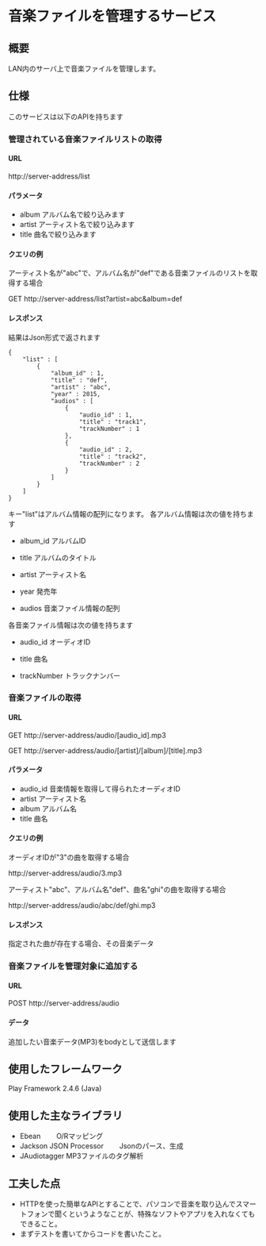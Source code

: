 # 音楽ファイルを管理するサービス

## 概要
LAN内のサーバ上で音楽ファイルを管理します。

## 仕様
このサービスは以下のAPIを持ちます

### 管理されている音楽ファイルリストの取得

#### URL
 http://server-address/list

#### パラメータ
* album アルバム名で絞り込みます
* artist アーティスト名で絞り込みます
* title 曲名で絞り込みます

#### クエリの例
アーティスト名が"abc"で、アルバム名が"def"である音楽ファイルのリストを取得する場合

GET http://server-address/list?artist=abc&album=def
 
#### レスポンス
結果はJson形式で返されます

```
{
	"list" : [
		{
			"album_id" : 1,
			"title" : "def",
			"artist" : "abc",
			"year" : 2015,
			"audios" : [
				{
					"audio_id" : 1,
					"title" : "track1",
					"trackNumber" : 1
				},
				{
					"audio_id" : 2,
					"title" : "track2",
					"trackNumber" : 2
				}
			]
		}
	]
}
```
キー"list"はアルバム情報の配列になります。
各アルバム情報は次の値を持ちます

+ album_id
アルバムID

+ title 
アルバムのタイトル

+ artist
アーティスト名

+ year
発売年

+ audios
音楽ファイル情報の配列

各音楽ファイル情報は次の値を持ちます
+ audio_id
オーディオID

+ title
曲名

+ trackNumber
トラックナンバー

### 音楽ファイルの取得

#### URL
GET http://server-address/audio/[audio_id].mp3

GET http://server-address/audio/[artist]/[album]/[title].mp3	

#### パラメータ
* audio_id 音楽情報を取得して得られたオーディオID
* artist アーティスト名
* album アルバム名
* title 曲名

#### クエリの例
オーディオIDが"3"の曲を取得する場合

 http://server-address/audio/3.mp3
 
アーティスト"abc"、アルバム名"def"、曲名"ghi"の曲を取得する場合

 http://server-address/audio/abc/def/ghi.mp3
 
#### レスポンス
指定された曲が存在する場合、その音楽データ


### 音楽ファイルを管理対象に追加する
#### URL
POST http://server-address/audio

#### データ
追加したい音楽データ(MP3)をbodyとして送信します


## 使用したフレームワーク
Play Framework 2.4.6 (Java)

## 使用した主なライブラリ
+ Ebean 
　　O/Rマッピング
+ Jackson JSON Processor 
　　Jsonのパース、生成
+ JAudiotagger
   MP3ファイルのタグ解析
   
## 工夫した点
+ HTTPを使った簡単なAPIとすることで、パソコンで音楽を取り込んでスマートフォンで聞くというようなことが、特殊なソフトやアプリを入れなくてもできること。
+ まずテストを書いてからコードを書いたこと。